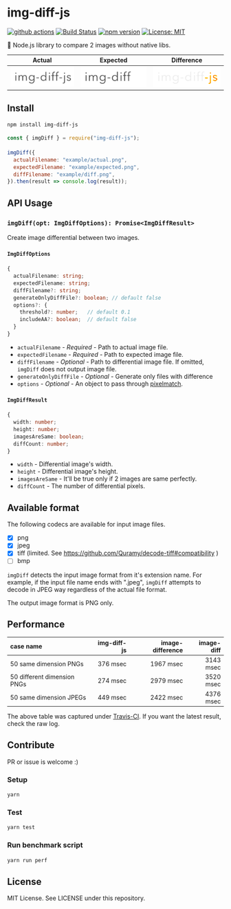 # img-diff-js

[![github actions](https://github.com/reg-viz/img-diff-js/workflows/build/badge.svg)](https://github.com/reg-viz/img-diff-js/actions)
[![Build Status](https://travis-ci.org/reg-viz/img-diff-js.svg?branch=master)](https://travis-ci.org/reg-viz/img-diff-js)
[![npm version](https://badge.fury.io/js/img-diff-js.svg)](https://badge.fury.io/js/img-diff-js)
[![License: MIT](https://img.shields.io/badge/License-MIT-blue.svg)](https://opensource.org/licenses/MIT)

:art: Node.js library to compare 2 images without native libs.

|            Actual             |             Expected              |        Difference         |
| :---------------------------: | :-------------------------------: | :-----------------------: |
| ![actual](example/actual.png) | ![expected](example/expected.png) | ![diff](example/diff.png) |

## Install

```sh
npm install img-diff-js
```

```js
const { imgDiff } = require("img-diff-js");

imgDiff({
  actualFilename: "example/actual.png",
  expectedFilename: "example/expected.png",
  diffFilename: "example/diff.png",
}).then(result => console.log(result));
```

## API Usage

### `imgDiff(opt: ImgDiffOptions): Promise<ImgDiffResult>`

Create image differential between two images.

#### `ImgDiffOptions`

```ts
{
  actualFilename: string;
  expectedFilename: string;
  diffFilename?: string;
  generateOnlyDiffFile?: boolean; // default false
  options?: {
    threshold?: number;   // default 0.1
    includeAA?: boolean;  // default false
  }
}
```

- `actualFilename` - _Required_ - Path to actual image file.
- `expectedFilename` - _Required_ - Path to expected image file.
- `diffFilename` - _Optional_ - Path to differential image file. If omitted, `imgDiff` does not output image file.
- `generateOnlyDiffFile` - _Optional_ - Generate only files with difference
- `options` - _Optional_ - An object to pass through [pixelmatch](https://github.com/mapbox/pixelmatch#api).

#### `ImgDiffResult`

```ts
{
  width: number;
  height: number;
  imagesAreSame: boolean;
  diffCount: number;
}
```

- `width` - Differential image's width.
- `height` - Differential image's height.
- `imagesAreSame` - It'll be true only if 2 images are same perfectly.
- `diffCount` - The number of differential pixels.

## Available format

The following codecs are available for input image files.

- [x] png
- [x] jpeg
- [x] tiff (limited. See https://github.com/Quramy/decode-tiff#compatibility )
- [ ] bmp

`imgDiff` detects the input image format from it's extension name. For example, if the input file name ends with ".jpeg", `imgDiff` attempts to decode in JPEG way regardless of the actual file format.

The output image format is PNG only.

## Performance

| case name                   | img-diff-js | image-difference | image-diff |
| :-------------------------- | ----------: | ---------------: | ---------: |
| 50 same dimension PNGs      |    376 msec |        1967 msec |  3143 msec |
| 50 different dimension PNGs |    274 msec |        2979 msec |  3520 msec |
| 50 same dimension JPEGs     |    449 msec |        2422 msec |  4376 msec |

The above table was captured under [Travis-CI](https://travis-ci.org/reg-viz/img-diff-js). If you want the latest result, check the raw log.

## Contribute

PR or issue is welcome :)

### Setup

```sh
yarn
```

### Test

```sh
yarn test
```

### Run benchmark script

```sh
yarn run perf
```

## License

MIT License. See LICENSE under this repository.
